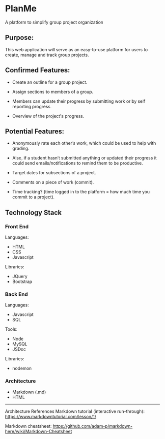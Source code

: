 # PlanMe
A platform to simplify group project organization

## Purpose: 
This web application will serve as an easy-to-use platform for users to create, manage and track group projects.


## Confirmed Features:
- Create an outline for a group project.

- Assign sections to members of a group. 

- Members can update their progress by submitting work or by self reporting progress.

- Overview of the project's progress.


## Potential Features:
- Anonymously rate each other’s work, which could be used to help with grading.

- Also, if a student hasn’t submitted anything or updated their progress it could send emails/notifications to remind them to be productive.

- Target dates for subsections of a project.

- Comments on a piece of work (commit).

- Time tracking? (time logged in to the platform = how much time you commit to a project).

## Technology Stack

### Front End
Languages:
- HTML
- CSS
- Javascript

Libraries:
- JQuery
- Bootstrap

### Back End
Languages:
- Javascript
- SQL

Tools:
- Node
- MySQL
- JSDoc

Libraries:
- nodemon

### Architecture
- Markdown (.md)
- HTML

---
Architecture References
Markdown tutorial (interactive run-through):
https://www.markdowntutorial.com/lesson/1/

Markdown cheatsheet: https://github.com/adam-p/markdown-here/wiki/Markdown-Cheatsheet
